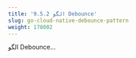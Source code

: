 ```yaml
---
title: '9.5.2 الگو Debounce'
slug: go-cloud-native-debounce-pattern
weight: 178002
---
```


الگو Debounce...